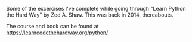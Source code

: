 Some of the excercises I've complete while going through "Learn Python the Hard Way" 
by Zed A. Shaw. 
This was back in 2014, thereabouts.

The course and book can be found at 
https://learncodethehardway.org/python/

